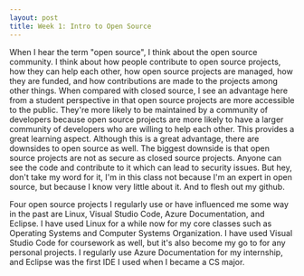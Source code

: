 ```yaml
---
layout: post
title: Week 1: Intro to Open Source
---
```



When I hear the term "open source", I think about the open source community. I think about how people contribute to open source projects, how they can help each other, how open source projects are managed, how they are funded, and how contributions are made to the projects among other things. When compared with closed source, I see an advantage here from a student perspective in that open source projects are more accessible to the public. They're more likely to be maintained by a community of developers because open source projects are more likely to have a larger community of developers who are willing to help each other. This provides a great learning aspect. Although this is a great advantage, there are downsides to open source as well. The biggest downside is that open source projects are not as secure as closed source projects. Anyone can see the code and contribute to it which can lead to security issues. But hey, don't take my word for it, I'm in this class not because I'm an expert in open source, but because I know very little about it. And to flesh out my github.

Four open source projects I regularly use or have influenced me some way in the past are Linux, Visual Studio Code, Azure Documentation, and Eclipse. I have used Linux for a while now for my core classes such as Operating Systems and Computer Systems Organization. I have used Visual Studio Code for coursework as well, but it's also become my go to for any personal projects. I regularly use Azure Documentation for my internship, and Eclipse was the first IDE I used when I became a CS major.